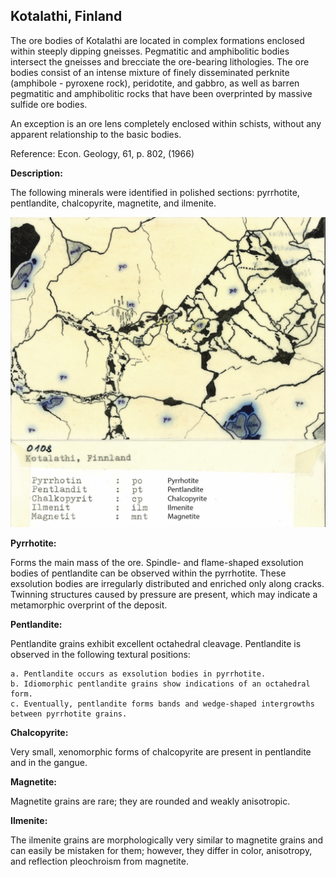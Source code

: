 ## Kotalathi, Finland

The ore bodies of Kotalathi are located in complex formations enclosed within steeply dipping gneisses. Pegmatitic and amphibolitic bodies intersect the gneisses and brecciate the ore-bearing lithologies. 
The ore bodies consist of an intense mixture of finely disseminated perknite (amphibole - pyroxene rock), peridotite, and gabbro, as well as barren pegmatitic and amphibolitic rocks that have been overprinted by massive sulfide ore bodies.

An exception is an ore lens completely enclosed within schists, without any apparent relationship to the basic bodies.

Reference:
Econ. Geology, 61, p. 802, (1966)

**Description:**

The following minerals were identified in polished sections: pyrrhotite, pentlandite, chalcopyrite, magnetite, and ilmenite.

![22 Kotalahti](https://github.com/DinaKlim/OD_RL_notes/blob/main/RL_notes/22_Kotalahti/22%20Kotalahti%20sketch.jpg)

**Pyrrhotite:**

Forms the main mass of the ore.
Spindle- and flame-shaped exsolution bodies of pentlandite can be observed within the pyrrhotite. These exsolution bodies are irregularly distributed and enriched only along cracks. Twinning structures caused by pressure are present, which may indicate a metamorphic overprint of the deposit.

**Pentlandite:**

Pentlandite grains exhibit excellent octahedral cleavage.
Pentlandite is observed in the following textural positions:

    a. Pentlandite occurs as exsolution bodies in pyrrhotite.
    b. Idiomorphic pentlandite grains show indications of an octahedral form.
    c. Eventually, pentlandite forms bands and wedge-shaped intergrowths between pyrrhotite grains.

**Chalcopyrite:**

Very small, xenomorphic forms of chalcopyrite are present in pentlandite and in the gangue.

**Magnetite:**

Magnetite grains are rare; they are rounded and weakly anisotropic.

**Ilmenite:**

The ilmenite grains are morphologically very similar to magnetite grains and can easily be mistaken for them; however, they differ in color, anisotropy, and reflection pleochroism from magnetite.


